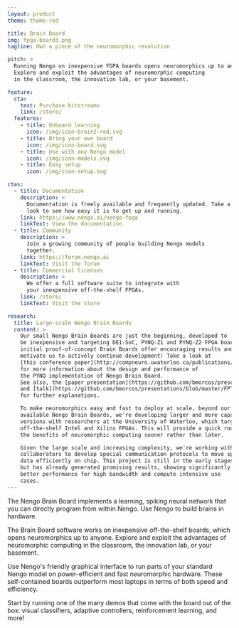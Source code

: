```yaml
---
layout: product
theme: theme-red

title: Brain Board
img: fpga-board3.png
tagline: Own a piece of the neuromorphic revolution

pitch: >
  Running Nengo on inexpensive FGPA boards opens neuromorphics up to anyone.
  Explore and exploit the advantages of neuromorphic computing
  in the classroom, the innovation lab, or your basement.

feature:
  cta:
    text: Purchase bitstreams
    link: /store/
  features:
    - title: Onboard learning
      icon: /img/icon-brain2-red.svg
    - title: Bring your own board
      icon: /img/icon-board.svg
    - title: Use with any Nengo model
      icon: /img/icon-models.svg
    - title: Easy setup
      icon: /img/icon-setup.svg

ctas:
  - title: Documentation
    description: >
      Documentation is freely available and frequently updated. Take a
      look to see how easy it is to get up and running.
    link: https://www.nengo.ai/nengo-fpga
    linkText: View the documentation
  - title: Community
    description: >
      Join a growing community of people building Nengo models
      together.
    link: https://forum.nengo.ai
    linkText: Visit the forum
  - title: Commercial licenses
    description: >
      We offer a full software suite to integrate with
      your inexpensive off-the-shelf FPGAs.
    link: /store/
    linkText: Visit the store

research:
  title: Large-scale Nengo Brain Boards
  content: >
    Our small Nengo Brain Boards are just the beginning, developed to
    be inexpensive and targeting DE1-SoC, PYNQ-Z1 and PYNQ-Z2 FPGA boards. These
    initial proof-of-concept Brain Boards offer encouraging results and
    motivate us to actively continue development! Take a look at
    [this conference paper](http://compneuro.uwaterloo.ca/publications/morcos2018.html)
    for more information about the design and performance of
    the PYNQ implementation of Nengo Brain Board.
    See also, the [paper presentation](https://github.com/bmorcos/presentations/blob/master/FPT18/NEF_on_PYNQ_FPT18.pdf)
    and [talk](https://github.com/bmorcos/presentations/blob/master/FPT18/NEF_on_PYNQ_FPT18_talk.mp4)
    for further explanations.

    To make neuromorphics easy and fast to deploy at scale, beyond our currently
    available Nengo Brain Boards, we're developing larger and more capable
    versions with researchers at the University of Waterloo, which target larger
    off-the-shelf Intel and Xilinx FPGAs. This will provide a quick route to get
    the benefits of neuromorphic computing sooner rather than later.

    Given the large scale and increasing complexity, we're working with
    collaborators to develop special communication protocols to move spiking
    data efficiently on chip. This project is still in the early stages,
    but has already generated promising results, showing significantly
    better performance for high bandwidth and compute intensive use
    cases.
---
```


The Nengo Brain Board implements a learning, spiking neural network
that you can directly program from within Nengo.
Use Nengo to build brains in hardware.

The Brain Board software works on inexpensive off-the-shelf
boards, which opens neuromorphics up to anyone.
Explore and exploit the advantages of neuromorphic computing
in the classroom, the innovation lab, or your basement.

Use Nengo's friendly graphical interface
to run parts of your standard Nengo model
on power-efficient and fast neuromorphic hardware.
These self-contained boards outperform
most laptops in terms of both speed and efficiency.

Start by running one of the many demos
that come with the board out of the box:
visual classifiers, adaptive controllers,
reinforcement learning, and more!
